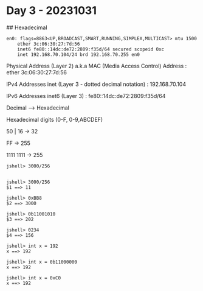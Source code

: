 # Day 3 - 20231031

## Hexadecimal


```shell
en0: flags=8863<UP,BROADCAST,SMART,RUNNING,SIMPLEX,MULTICAST> mtu 1500
	ether 3c:06:30:27:7d:56
	inet6 fe80::14dc:de72:2809:f35d/64 secured scopeid 0xc
	inet 192.168.70.104/24 brd 192.168.70.255 en0
```

Physical Address (Layer 2) a.k.a MAC (Media Access Control) Address : ether 3c:06:30:27:7d:56

IPv4 Addresses inet  (Layer 3 - dotted decimal notation) : 192.168.70.104

IPv6 Addresses inet6 (Layer 3) : fe80::14dc:de72:2809:f35d/64

Decimal --> Hexadecimal

Hexadecimal digits (0-F, 0-9,ABCDEF)

50 | 16 -> 32 

FF -> 255

1111 1111 -> 255


```shell
jshell> 3000/256


jshell> 3000/256
$1 ==> 11

jshell> 0xBB8
$2 ==> 3000

jshell> 0b11001010
$3 ==> 202

jshell> 0234
$4 ==> 156

jshell> int x = 192
x ==> 192

jshell> int x = 0b11000000
x ==> 192

jshell> int x = 0xC0
x ==> 192
```